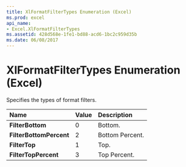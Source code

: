 ```yaml
---
title: XlFormatFilterTypes Enumeration (Excel)
ms.prod: excel
api_name:
- Excel.XlFormatFilterTypes
ms.assetid: 428d568e-1fe1-bd88-acd6-1bc2c959d35b
ms.date: 06/08/2017
---
```



# XlFormatFilterTypes Enumeration (Excel)

Specifies the types of format filters.



|**Name**|**Value**|**Description**|
|:-----|:-----|:-----|
| **FilterBottom**|0|Bottom.|
| **FilterBottomPercent**|2|Bottom Percent.|
| **FilterTop**|1|Top.|
| **FilterTopPercent**|3|Top Percent.|

